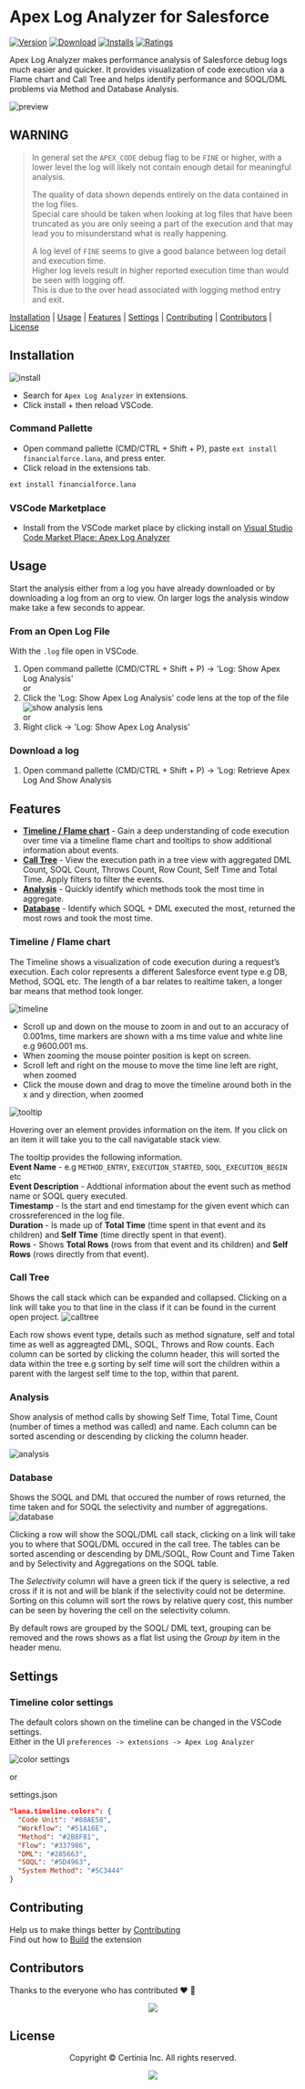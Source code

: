 # Apex Log Analyzer for Salesforce

[![Version](https://img.shields.io/visual-studio-marketplace/v/financialforce.lana)](https://marketplace.visualstudio.com/items?itemName=financialforce.lana)
[![Download](https://img.shields.io/visual-studio-marketplace/d/financialforce.lana)](https://marketplace.visualstudio.com/items?itemName=financialforce.lana)
[![Installs](https://img.shields.io/visual-studio-marketplace/i/financialforce.lana)](https://marketplace.visualstudio.com/items?itemName=financialforce.lana)
[![Ratings](https://img.shields.io/visual-studio-marketplace/r/financialforce.lana)](https://marketplace.visualstudio.com/items?itemName=financialforce.lana)

Apex Log Analyzer makes performance analysis of Salesforce debug logs much easier and quicker. It provides visualization of code execution via a Flame chart and Call Tree and helps identify performance and SOQL/DML problems via Method and Database Analysis.

![preview](https://raw.githubusercontent.com/certinia/debug-log-analyzer/main/lana/dist/v1.7/lana-preview.gif)

## WARNING

> In general set the `APEX_CODE` debug flag to be `FINE` or higher, with a lower level the log will likely not contain enough detail for meaningful analysis.
>
> The quality of data shown depends entirely on the data contained in the log files.\
> Special care should be taken when looking at log files that have been truncated as you are only seeing a part of the execution and that may lead you to misunderstand what is really happening.
>
> A log level of `FINE` seems to give a good balance between log detail and execution time.\
> Higher log levels result in higher reported execution time than would be seen with logging off.\
> This is due to the over head associated with logging method entry and exit.

[Installation](#installation 'Go to Installation') |
[Usage](#usage 'Go to Usage') |
[Features](#features 'Go to Features') |
[Settings](#settings 'Go to Settings') |
[Contributing](#contributing 'Go to Contributing') |
[Contributors](#contributors 'Go to Contributors') |
[License](#license 'Go to License')

## Installation

![install](https://raw.githubusercontent.com/certinia/debug-log-analyzer/main/lana/dist/images/install-lana.png)

- Search for `Apex Log Analyzer` in extensions.
- Click install + then reload VSCode.

### Command Pallette

- Open command pallette (CMD/CTRL + Shift + P), paste `ext install financialforce.lana`, and press enter.
- Click reload in the extensions tab.

```sh
ext install financialforce.lana
```

### VSCode Marketplace

- Install from the VSCode market place by clicking install on [Visual Studio Code Market Place: Apex Log Analyzer](https://marketplace.visualstudio.com/items?itemName=financialforce.lana)

## Usage

Start the analysis either from a log you have already downloaded or by downloading a log from an org to view.
On larger logs the analysis window make take a few seconds to appear.

### From an Open Log File

With the `.log` file open in VSCode.

1. Open command pallette (CMD/CTRL + Shift + P) -> 'Log: Show Apex Log Analysis'\
   or
1. Click the 'Log: Show Apex Log Analysis' code lens at the top of the file\
   ![show analysis lens](https://raw.githubusercontent.com/certinia/debug-log-analyzer/main/lana/dist/v1.6/showanalysis-lens.png)\
   or
1. Right click -> 'Log: Show Apex Log Analysis'

### Download a log

1. Open command pallette (CMD/CTRL + Shift + P) -> 'Log: Retrieve Apex Log And Show Analysis

## Features

- [**Timeline / Flame chart**](#timeline--flame-chart) - Gain a deep understanding of code execution over time via a timeline flame chart and tooltips to show additional information about events.
- [**Call Tree**](#call-tree) - View the execution path in a tree view with aggregated DML Count, SOQL Count, Throws Count, Row Count, Self Time and Total Time. Apply filters to filter the events.
- [**Analysis**](#analysis) - Quickly identify which methods took the most time in aggregate.
- [**Database**](#database) - Identify which SOQL + DML executed the most, returned the most rows and took the most time.

### Timeline / Flame chart

The Timeline shows a visualization of code execution during a request’s execution. Each color represents a different Salesforce event type e.g DB, Method, SOQL etc. The length of a bar relates to realtime taken, a longer bar means that method took longer.

![timeline](https://raw.githubusercontent.com/certinia/debug-log-analyzer/main/lana/dist/v1.7/lana-timeline.png)

- Scroll up and down on the mouse to zoom in and out to an accuracy of 0.001ms, time markers are shown with a ms time value and white line e.g 9600.001 ms.
- When zooming the mouse pointer position is kept on screen.
- Scroll left and right on the mouse to move the time line left are right, when zoomed
- Click the mouse down and drag to move the timeline around both in the x and y direction, when zoomed

![tooltip](https://raw.githubusercontent.com/certinia/debug-log-analyzer/main/lana/dist/v1.7/lana-tooltip.png)

Hovering over an element provides information on the item. If you click on an item it will take you to the call navigatable stack view.

The tooltip provides the following information.\
**Event Name** - e.g `METHOD_ENTRY`, `EXECUTION_STARTED`, `SOQL_EXECUTION_BEGIN` etc\
**Event Description** - Addtional information about the event such as method name or SOQL query executed.\
**Timestamp** - Is the start and end timestamp for the given event which can crossreferenced in the log file.\
**Duration** - Is made up of **Total Time** (time spent in that event and its children) and **Self Time** (time directly spent in that event).\
**Rows** - Shows **Total Rows** (rows from that event and its children) and **Self Rows** (rows directly from that event).

### Call Tree

Shows the call stack which can be expanded and collapsed. Clicking on a link will take you to that line in the class if it can be found in the current open project.
![calltree](https://raw.githubusercontent.com/certinia/debug-log-analyzer/main/lana/dist/v1.7/lana-calltree.png)

Each row shows event type, details such as method signature, self and total time as well as aggreagted DML, SOQL, Throws and Row counts.
Each column can be sorted by clicking the column header, this will sorted the data within the tree e.g sorting by self time will sort the children within a parent with the largest self time to the top, within that parent.

### Analysis

Show analysis of method calls by showing Self Time, Total Time, Count (number of times a method was called) and name. Each column can be sorted ascending or descending by clicking the column header.

![analysis](https://raw.githubusercontent.com/certinia/debug-log-analyzer/main/lana/dist/v1.7/lana-analysis.png)

### Database

Shows the SOQL and DML that occured the number of rows returned, the time taken and for SOQL the selectivity and number of aggregations.
![database](https://raw.githubusercontent.com/certinia/debug-log-analyzer/main/lana/dist/v1.7/lana-database.png)

Clicking a row will show the SOQL/DML call stack, clicking on a link will take you to where that SOQL/DML occured in the call tree.
The tables can be sorted ascending or descending by DML/SOQL, Row Count and Time Taken and by Selectivity and Aggregations on the SOQL table.

The _Selectivity_ column will have a green tick if the query is selective, a red cross if it is not and will be blank if the selectivity could not be determine. Sorting on this column will sort the rows by relative query cost, this number can be seen by hovering the cell on the selectivity column.

By default rows are grouped by the SOQL/ DML text, grouping can be removed and the rows shows as a flat list using the _Group by_ item in the header menu.

## Settings

### Timeline color settings

The default colors shown on the timeline can be changed in the VSCode settings.\
Either in the UI `preferences -> extensions -> Apex Log Analyzer`

![color settings](https://raw.githubusercontent.com/certinia/debug-log-analyzer/main/lana/dist/images/settings-color-lana.png)

or

settings.json

```json
"lana.timeline.colors": {
  "Code Unit": "#88AE58",
  "Workflow": "#51A16E",
  "Method": "#2B8F81",
  "Flow": "#337986",
  "DML": "#285663",
  "SOQL": "#5D4963",
  "System Method": "#5C3444"
}
```

## Contributing

Help us to make things better by [Contributing](https://raw.githubusercontent.com/certinia/debug-log-analyzer/main/lana/CONTRIBUTING.md)\
Find out how to [Build](https://raw.githubusercontent.com/certinia/debug-log-analyzer/main/lana/BUILDING.md) the extension

## Contributors

Thanks to the everyone who has contributed &#10084; &#128591;

<p align="center">
  <a href="https://github.com/certinia/debug-log-analyzer/graphs/contributors">
    <img src="https://contrib.rocks/image?repo=certinia/debug-log-analyzer&max=25" />
  </a>
</p>

## License

<p align="center">
Copyright &copy; Certinia Inc. All rights reserved.
</p>
<p align="center">
  <a href="https://opensource.org/licenses/BSD-3-Clause">
    <img src="https://img.shields.io/badge/License-BSD_3--Clause-blue.svg?style=flat-square"/>
  </a>
</p>
